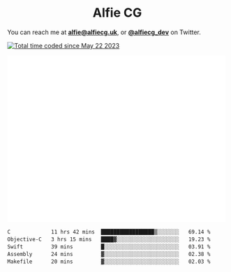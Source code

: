 <h1 align="center">Alfie CG</h1>

You can reach me at **alfie@alfiecg.uk**, or **[@alfiecg_dev](https://twitter.com/alfiecg_dev)** on Twitter.

<a href="https://wakatime.com/@61592169-b9cf-4af8-b6fa-8ac7d4369b01"><img src="https://wakatime.com/badge/user/61592169-b9cf-4af8-b6fa-8ac7d4369b01.svg" alt="Total time coded since May 22 2023" /></a>


<img align="center" src="/github-metrics.svg" alt="Metrics" width="500">

 <!--[![GitHub Streak](https://streak-stats.demolab.com/?user=alfiecg24)](https://git.io/streak-stats)-->

<!--START_SECTION:waka-->

```txt
C             11 hrs 42 mins  █████████████████▒░░░░░░░   69.14 %
Objective-C   3 hrs 15 mins   ████▓░░░░░░░░░░░░░░░░░░░░   19.23 %
Swift         39 mins         █░░░░░░░░░░░░░░░░░░░░░░░░   03.91 %
Assembly      24 mins         ▓░░░░░░░░░░░░░░░░░░░░░░░░   02.38 %
Makefile      20 mins         ▓░░░░░░░░░░░░░░░░░░░░░░░░   02.03 %
```

<!--END_SECTION:waka-->
